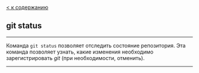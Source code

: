 [< к содержанию](./readme.md)

## **git status**

---
Команда  `git status` позволяет отследить состояние репозитория. Эта команда позволяет узнать, какие изменения необходимо зарегистрировать *git* (при необходимости, отменить).

---